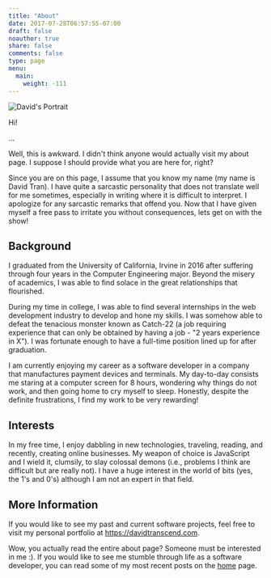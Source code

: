 ```yaml
---
title: "About"
date: 2017-07-28T06:57:55-07:00
draft: false
noauthor: true
share: false
comments: false
type: page
menu:
  main:
    weight: -111
---
```


![David's Portrait](../images/david.png)

Hi!

...

Well, this is awkward. I didn't think anyone would actually visit my about page. ​I suppose I should provide what you are here for, right?

Since you are on this page, I assume that you know my name (my name is David Tran). I have quite a sarcastic personality that does not translate well for me sometimes, especially in writing where it is difficult to interpret. I apologize for any sarcastic remarks that offend you. Now that I have given myself a free pass to irritate you without consequences, lets get on with the show!

## Background

I graduated from the University of California, Irvine in 2016 after suffering through four years in the Computer Engineering major. Beyond the misery of academics, I was able to find solace in the great relationships that flourished.

During my time in college, I was able to find several internships in the web development industry to develop and hone my skills. I was somehow able to defeat the tenacious monster known as Catch-22 (a job requiring experience that can only be obtained by having a job - "2 years experience in X"). I was fortunate enough to have a full-time position lined up for after graduation.

I am currently enjoying my career as a software developer in a company that manufactures payment devices and terminals. My day-to-day consists me staring at a computer screen for 8 hours, wondering why things do not work, and then going home to cry myself to sleep. Honestly, despite the definite frustrations, I find my work to be very rewarding!

## Interests

In my free time, I enjoy dabbling in new technologies, traveling, reading, and recently, creating online businesses. My weapon of choice is JavaScript and I wield it, clumsily, to slay colossal demons (i.e., problems I think are difficult but are really not). I have a huge interest in the world of bits (yes, the 1's and 0's) although I am not an expert in that field.

## More Information

If you would like to see my past and current software projects, feel free to visit my personal portfolio at [https://dav﻿﻿﻿idtranscend.com](https://davidtranscend.com).

Wow, ​you actually read the entire about page? Someone must be interested in me :). If you would like to see me stumble through life as a software developer, you can read some of my most recent posts on the [hom﻿﻿e](/) page.
